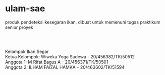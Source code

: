# ulam-sae

produk pendeteksi kesegaran ikan, dibuat untuk memenuhi tugas praktikum senior proyek

<br>
<br>

Kelompok Ikan Segar <br>
Ketua Kelompok: Wiweka Yoga Sadewa - 20/456382/TK/50512 <br>
Anggota 1: M Rifat Bagus A - 20/456371/TK/50501 <br>
Anggota 2: ILHAM FAIZAL HAMKA – 20/463602/TK/51594 <br>
